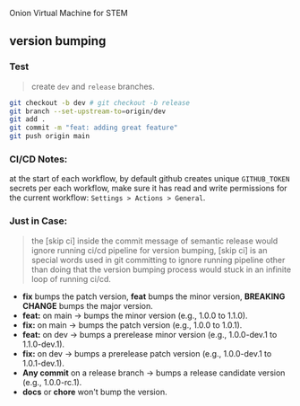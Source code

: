 

Onion Virtual Machine for STEM

## version bumping 

### Test

> create `dev` and `release` branches. 

```bash
git checkout -b dev # git checkout -b release
git branch --set-upstream-to=origin/dev
git add .
git commit -m "feat: adding great feature"
git push origin main
```

### CI/CD Notes:

at the start of each workflow, by default github creates unique `GITHUB_TOKEN` secrets per each workflow, make sure it has read and write permissions for the current workflow: `Settings > Actions > General`.

### Just in Case:

> the [skip ci] inside the commit message of semantic release would ignore running ci/cd pipeline 
for version bumping, [skip ci] is an special words used in git committing to ignore running pipeline
other than doing that the version bumping process would stuck in an infinite loop of running ci/cd.


- **fix** bumps the patch version, **feat** bumps the minor version, **BREAKING CHANGE** bumps the major version.
- **feat:** on main -> bumps the minor version (e.g., 1.0.0 to 1.1.0).
- **fix:** on main -> bumps the patch version (e.g., 1.0.0 to 1.0.1).
- **feat:** on dev -> bumps a prerelease minor version (e.g., 1.0.0-dev.1 to 1.1.0-dev.1).
- **fix:** on dev -> bumps a prerelease patch version (e.g., 1.0.0-dev.1 to 1.0.1-dev.1).
- **Any commit** on a release branch -> bumps a release candidate version (e.g., 1.0.0-rc.1).
- **docs** or **chore** won't bump the version.
